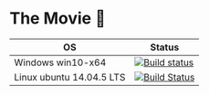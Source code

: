 # The Movie :movie_camera:

| OS  | Status |
| ------------- | ------------- |
| Windows win10-x64  | [![Build status](https://ci.appveyor.com/api/projects/status/tw7g7m3qdxwxvqr7?svg=true)](https://ci.appveyor.com/project/Greenwood/themovie)|
| Linux ubuntu 14.04.5 LTS  | [![Build Status](https://travis-ci.org/DarkSideMoon/TheMovie.svg?branch=master)](https://travis-ci.org/DarkSideMoon/TheMovie) |